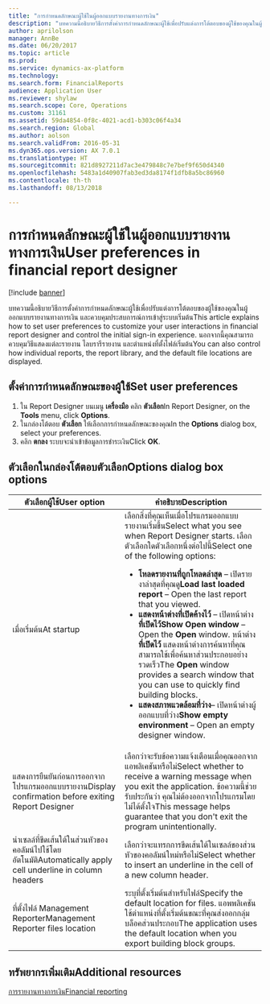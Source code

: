 ```yaml
---
title: "การกำหนดลักษณะผู้ใช้ในผู้ออกแบบรายงานทางการเงิน"
description: "บทความนี้อธิบายวิธีการตั้งค่าการกำหนดลักษณะผู้ใช้เพื่อปรับแต่งการโต้ตอบของผู้ใช้ของคุณในผู้ออกแบบรายงานทางการเงิน และควบคุมประสบการณ์การเข้าสู่ระบบเริ่มต้น นอกจากนี้คุณสามารถควบคุมวิธีแสดงแต่ละรายงาน ไลบรารีรายงาน และตำแหน่งที่ตั้งไฟล์เริ่มต้น"
author: aprilolson
manager: AnnBe
ms.date: 06/20/2017
ms.topic: article
ms.prod: 
ms.service: dynamics-ax-platform
ms.technology: 
ms.search.form: FinancialReports
audience: Application User
ms.reviewer: shylaw
ms.search.scope: Core, Operations
ms.custom: 31161
ms.assetid: 59da4854-0f8c-4021-acd1-b303c06f4a34
ms.search.region: Global
ms.author: aolson
ms.search.validFrom: 2016-05-31
ms.dyn365.ops.version: AX 7.0.1
ms.translationtype: HT
ms.sourcegitcommit: 821d8927211d7ac3e479848c7e7bef9f650d4340
ms.openlocfilehash: 5483a1d40907fab3ed3da8174f1dfb8a5bc86960
ms.contentlocale: th-th
ms.lasthandoff: 08/13/2018

---
```


# <a name="user-preferences-in-financial-report-designer"></a><span data-ttu-id="b51fc-104">การกำหนดลักษณะผู้ใช้ในผู้ออกแบบรายงานทางการเงิน</span><span class="sxs-lookup"><span data-stu-id="b51fc-104">User preferences in financial report designer</span></span>

[!include [banner](../includes/banner.md)]

<span data-ttu-id="b51fc-105">บทความนี้อธิบายวิธีการตั้งค่าการกำหนดลักษณะผู้ใช้เพื่อปรับแต่งการโต้ตอบของผู้ใช้ของคุณในผู้ออกแบบรายงานทางการเงิน และควบคุมประสบการณ์การเข้าสู่ระบบเริ่มต้น</span><span class="sxs-lookup"><span data-stu-id="b51fc-105">This article explains how to set user preferences to customize your user interactions in financial report designer and control the initial sign-in experience.</span></span> <span data-ttu-id="b51fc-106">นอกจากนี้คุณสามารถควบคุมวิธีแสดงแต่ละรายงาน ไลบรารีรายงาน และตำแหน่งที่ตั้งไฟล์เริ่มต้น</span><span class="sxs-lookup"><span data-stu-id="b51fc-106">You can also control how individual reports, the report library, and the default file locations are displayed.</span></span>

## <a name="set-user-preferences"></a><span data-ttu-id="b51fc-107">ตั้งค่าการกำหนดลักษณะของผู้ใช้</span><span class="sxs-lookup"><span data-stu-id="b51fc-107">Set user preferences</span></span>

1. <span data-ttu-id="b51fc-108">ใน Report Designer บนเมนู **เครื่องมือ** คลิก **ตัวเลือก**</span><span class="sxs-lookup"><span data-stu-id="b51fc-108">In Report Designer, on the **Tools** menu, click **Options**.</span></span>
2. <span data-ttu-id="b51fc-109">ในกล่องโต้ตอบ **ตัวเลือก** ให้เลือกการกำหนดลักษณะของคุณ</span><span class="sxs-lookup"><span data-stu-id="b51fc-109">In the **Options** dialog box, select your preferences.</span></span>
3. <span data-ttu-id="b51fc-110">คลิก **ตกลง** ระบบจะนำเข้าข้อมูลการชำระเงิน</span><span class="sxs-lookup"><span data-stu-id="b51fc-110">Click **OK**.</span></span>

## <a name="options-dialog-box-options"></a><span data-ttu-id="b51fc-111">ตัวเลือกในกล่องโต้ตอบตัวเลือก</span><span class="sxs-lookup"><span data-stu-id="b51fc-111">Options dialog box options</span></span>
<table>
<thead>
<tr>
<th><span data-ttu-id="b51fc-112">ตัวเลือกผู้ใช้</span><span class="sxs-lookup"><span data-stu-id="b51fc-112">User option</span></span></th>
<th><span data-ttu-id="b51fc-113">คำอธิบาย</span><span class="sxs-lookup"><span data-stu-id="b51fc-113">Description</span></span></th>
</tr>
</thead>
<tbody>
<tr>
<td><span data-ttu-id="b51fc-114">เมื่อเริ่มต้น</span><span class="sxs-lookup"><span data-stu-id="b51fc-114">At startup</span></span></td>
<td><span data-ttu-id="b51fc-115">เลือกสิ่งที่คุณเห็นเมื่อโปรแกรมออกแบบรายงานเริ่มขึ้น</span><span class="sxs-lookup"><span data-stu-id="b51fc-115">Select what you see when Report Designer starts.</span></span> <span data-ttu-id="b51fc-116">เลือกตัวเลือกใดตัวเลือกหนึ่งต่อไปนี้</span><span class="sxs-lookup"><span data-stu-id="b51fc-116">Select one of the following options:</span></span>
<ul>
<li><span data-ttu-id="b51fc-117"><strong>โหลดรายงานที่ถูกโหลดล่าสุด</strong> – เปิดรายงาล่าสุดที่คุณดู</span><span class="sxs-lookup"><span data-stu-id="b51fc-117"><strong>Load last loaded report</strong> – Open the last report that you viewed.</span></span></li>
<li><span data-ttu-id="b51fc-118"><strong>แสดงหน้าต่างที่เปิดค้างไว้</strong> – เปิดหน้าต่าง <strong>ที่เปิดไว้</strong></span><span class="sxs-lookup"><span data-stu-id="b51fc-118"><strong>Show Open window</strong> – Open the <strong>Open</strong> window.</span></span> <span data-ttu-id="b51fc-119">หน้าต่าง <strong>ที่เปิดไว้</strong> แสดงหน้าต่างการค้นหาที่คุณสามารถใช้เพื่อค้นหาส่วนประกอบอย่างรวดเร็ว</span><span class="sxs-lookup"><span data-stu-id="b51fc-119">The <strong>Open</strong> window provides a search window that you can use to quickly find building blocks.</span></span></li>
<li><span data-ttu-id="b51fc-120"><strong>แสดงสภาพแวดล้อมที่ว่าง</strong>– เปิดหน้าต่างผู้ออกแบบที่ว่าง</span><span class="sxs-lookup"><span data-stu-id="b51fc-120"><strong>Show empty environment</strong> – Open an empty designer window.</span></span></li>
</ul></td>
</tr>
<tr>
<td><span data-ttu-id="b51fc-121">แสดงการยืนยันก่อนการออกจากโปรแกรมออกแบบรายงาน</span><span class="sxs-lookup"><span data-stu-id="b51fc-121">Display confirmation before exiting Report Designer</span></span></td>
<td><span data-ttu-id="b51fc-122">เลือกว่าจะรับข้อความแจ้งเตือนเมื่อคุณออกจากแอพลิเคชันหรือไม่</span><span class="sxs-lookup"><span data-stu-id="b51fc-122">Select whether to receive a warning message when you exit the application.</span></span> <span data-ttu-id="b51fc-123">ข้อความนี้ช่วยรับประกันว่า คุณไม่ต้องออกจากโปรแกรมโดยไม่ได้ตั้งใจ</span><span class="sxs-lookup"><span data-stu-id="b51fc-123">This message helps guarantee that you don't exit the program unintentionally.</span></span></td>
</tr>
<tr>
<td><span data-ttu-id="b51fc-124">นำเซลล์ที่ขีดเส้นใต้ในส่วนหัวของคอลัมน์ไปใช้โดยอัตโนมัติ</span><span class="sxs-lookup"><span data-stu-id="b51fc-124">Automatically apply cell underline in column headers</span></span></td>
<td><span data-ttu-id="b51fc-125">เลือกว่าจะแทรกการขีดเส้นใต้ในเซลล์ของส่วนหัวของคอลัมน์ใหม่หรือไม่</span><span class="sxs-lookup"><span data-stu-id="b51fc-125">Select whether to insert an underline in the cell of a new column header.</span></span></td>
</tr>
<tr>
<td><span data-ttu-id="b51fc-126">ที่ตั้งไฟล์ Management Reporter</span><span class="sxs-lookup"><span data-stu-id="b51fc-126">Management Reporter files location</span></span></td>
<td><span data-ttu-id="b51fc-127">ระบุที่ตั้งเริ่มต้นสำหรับไฟล์</span><span class="sxs-lookup"><span data-stu-id="b51fc-127">Specify the default location for files.</span></span> <span data-ttu-id="b51fc-128">แอพพลิเคชันใช้ตำแหน่งที่ตั้งเริ่มต้นขณะที่คุณส่งออกกลุ่มบล็อคส่วนประกอบ</span><span class="sxs-lookup"><span data-stu-id="b51fc-128">The application uses the default location when you export building block groups.</span></span></td>
</tr>
</tbody>
</table>

## <a name="additional-resources"></a><span data-ttu-id="b51fc-129">ทรัพยากรเพิ่มเติม</span><span class="sxs-lookup"><span data-stu-id="b51fc-129">Additional resources</span></span>

[<span data-ttu-id="b51fc-130">การรายงานทางการเงิน</span><span class="sxs-lookup"><span data-stu-id="b51fc-130">Financial reporting</span></span>](financial-reporting-intro.md)

